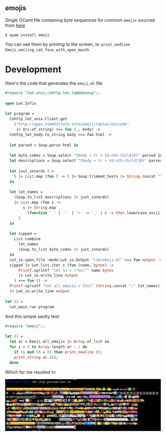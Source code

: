 emojis
------

Single OCaml file containing byte sequences for common `emojis`
sourced from [here](http://apps.timwhitlock.info/emoji/tables/unicode)

```
$ opam install emoji
```

You can see them by printing to the screen, 
ie: `print_endline Emoji.smiling_cat_face_with_open_mouth`

# Development 

Here's the code that generates the `emoji.ml` file

```ocaml
#require "lwt.unix,cohttp.lwt,lambdasoup";;

open Lwt.Infix

let program =
  Cohttp_lwt_unix.Client.get
    ("http://apps.timwhitlock.info/emoji/tables/unicode"
     |> Uri.of_string) >>= fun (_, body) ->
  Cohttp_lwt_body.to_string body >>= fun html ->

  let parsed = Soup.parse html in

  let byte_codes = Soup.select "tbody > tr > td:nth-child(9)" parsed in
  let descriptions = Soup.select "tbody > tr > td:nth-child(10)" parsed in

  let just_innards l =
    l |> List.map (fun l -> l |> Soup.trimmed_texts |> String.concat "")
  in

  let let_names =
    (Soup.to_list descriptions |> just_innards)
    |> List.map (fun s ->
        s |> String.map
          (function ' ' | '-' | '+' -> '_' | c -> Char.lowercase_ascii c)
      )
  in

  let zipped =
    List.combine
      let_names
      (Soup.to_list byte_codes |> just_innards)
  in
  Lwt_io.open_file ~mode:Lwt_io.Output "lib/emoji.ml" >>= fun output ->
  zipped |> Lwt_list.iter_s (fun (name, bytes) ->
      Printf.sprintf "let %s = \"%s\"" name bytes
      |> Lwt_io.write_line output
    ) >>= fun () ->
  Printf.sprintf "let all_emojis = [%s]" (String.concat ";" let_names)
  |> Lwt_io.write_line output

let () =
  Lwt_main.run program
```

And this simple sanity test:

```ocaml
#require "emoji";;

let () =
  let ar = Emoji.all_emojis |> Array.of_list in
  for i = 0 to Array.length ar - 1 do
    if (i mod 80 = 0) then print_newline ();
    print_string ar.(i);
  done
```

Which for me resulted in:

![](./emojis.png)

